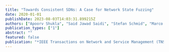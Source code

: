 ```yaml
---
title: "Towards Consistent SDNs: A Case for Network State Fuzzing"
date: 2020-01-01
publishDate: 2023-08-03T14:03:31.899215Z
authors: ["Apoorv Shukla", "Said Jawad Saidi", "Stefan Schmid", "Marco Canini", "Thomas Zinner", "Anja Feldmann"]
publication_types: ["1"]
abstract: ""
featured: false
publication: "*IEEE Transactions on Network and Service Management (TNSM)*"
---
```


